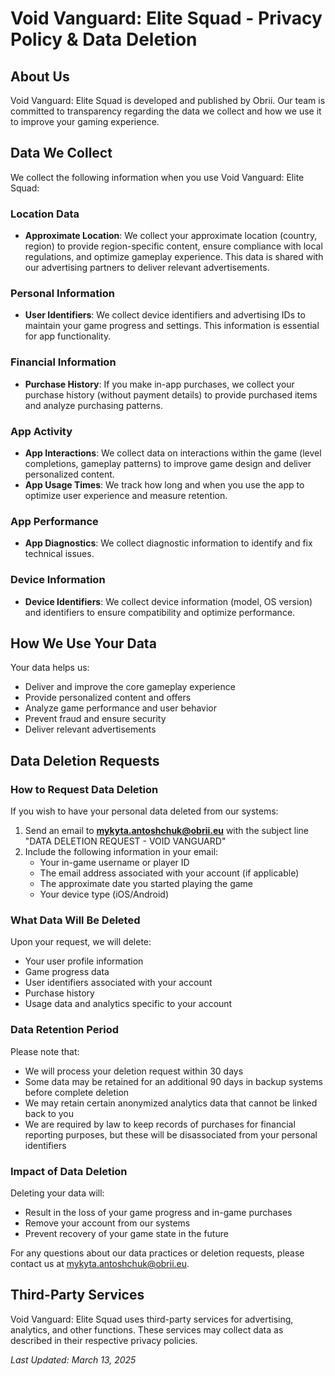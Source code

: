 # Void Vanguard: Elite Squad - Privacy Policy & Data Deletion

## About Us
Void Vanguard: Elite Squad is developed and published by Obrii. Our team is committed to transparency regarding the data we collect and how we use it to improve your gaming experience.

## Data We Collect
We collect the following information when you use Void Vanguard: Elite Squad:

### Location Data
* **Approximate Location**: We collect your approximate location (country, region) to provide region-specific content, ensure compliance with local regulations, and optimize gameplay experience. This data is shared with our advertising partners to deliver relevant advertisements.

### Personal Information
* **User Identifiers**: We collect device identifiers and advertising IDs to maintain your game progress and settings. This information is essential for app functionality.

### Financial Information
* **Purchase History**: If you make in-app purchases, we collect your purchase history (without payment details) to provide purchased items and analyze purchasing patterns.

### App Activity
* **App Interactions**: We collect data on interactions within the game (level completions, gameplay patterns) to improve game design and deliver personalized content.
* **App Usage Times**: We track how long and when you use the app to optimize user experience and measure retention.

### App Performance
* **App Diagnostics**: We collect diagnostic information to identify and fix technical issues.

### Device Information
* **Device Identifiers**: We collect device information (model, OS version) and identifiers to ensure compatibility and optimize performance.

## How We Use Your Data
Your data helps us:
* Deliver and improve the core gameplay experience
* Provide personalized content and offers
* Analyze game performance and user behavior
* Prevent fraud and ensure security
* Deliver relevant advertisements

## Data Deletion Requests

### How to Request Data Deletion
If you wish to have your personal data deleted from our systems:
1. Send an email to **mykyta.antoshchuk@obrii.eu** with the subject line "DATA DELETION REQUEST - VOID VANGUARD"
2. Include the following information in your email:
   * Your in-game username or player ID
   * The email address associated with your account (if applicable)
   * The approximate date you started playing the game
   * Your device type (iOS/Android)

### What Data Will Be Deleted
Upon your request, we will delete:
* Your user profile information
* Game progress data
* User identifiers associated with your account
* Purchase history
* Usage data and analytics specific to your account

### Data Retention Period
Please note that:
* We will process your deletion request within 30 days
* Some data may be retained for an additional 90 days in backup systems before complete deletion
* We may retain certain anonymized analytics data that cannot be linked back to you
* We are required by law to keep records of purchases for financial reporting purposes, but these will be disassociated from your personal identifiers

### Impact of Data Deletion
Deleting your data will:
* Result in the loss of your game progress and in-game purchases
* Remove your account from our systems
* Prevent recovery of your game state in the future

For any questions about our data practices or deletion requests, please contact us at mykyta.antoshchuk@obrii.eu.

## Third-Party Services
Void Vanguard: Elite Squad uses third-party services for advertising, analytics, and other functions. These services may collect data as described in their respective privacy policies.

*Last Updated: March 13, 2025*
